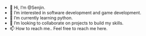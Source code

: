 - 👋 Hi, I’m @Senjin.
- 👀 I’m interested in software development and game development.
- 🌱 I’m currently learning python.
- 💞️ I’m looking to collaborate on projects to build my skills.
- 📫 How to reach me.. Feel free to reach me here.

<!---
Senjin-Codes/Senjin-Codes is a ✨ special ✨ repository because its `README.md` (this file) appears on your GitHub profile.
You can click the Preview link to take a look at your changes.
--->
